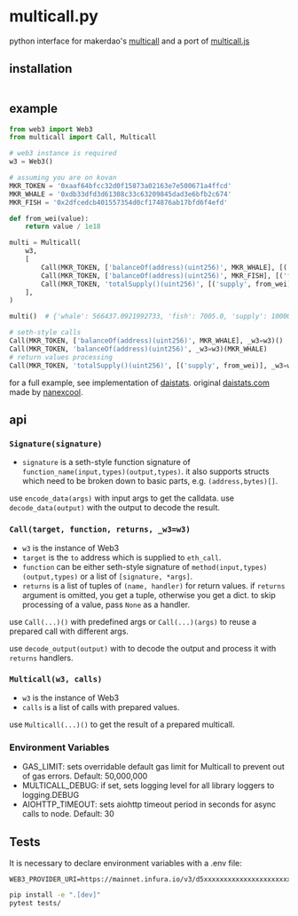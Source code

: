# multicall.py

python interface for makerdao's [multicall](https://github.com/makerdao/multicall) and a port of [multicall.js](https://github.com/makerdao/multicall.js)

## installation

```

```

## example

```python
from web3 import Web3
from multicall import Call, Multicall

# web3 instance is required
w3 = Web3()

# assuming you are on kovan
MKR_TOKEN = '0xaaf64bfcc32d0f15873a02163e7e500671a4ffcd'
MKR_WHALE = '0xdb33dfd3d61308c33c63209845dad3e6bfb2c674'
MKR_FISH = '0x2dfcedcb401557354d0cf174876ab17bfd6f4efd'

def from_wei(value):
    return value / 1e18

multi = Multicall(
    w3,
    [
        Call(MKR_TOKEN, ['balanceOf(address)(uint256)', MKR_WHALE], [('whale', from_wei)]),
        Call(MKR_TOKEN, ['balanceOf(address)(uint256)', MKR_FISH], [('fish', from_wei)]),
        Call(MKR_TOKEN, 'totalSupply()(uint256)', [('supply', from_wei)]),
    ],
)

multi()  # {'whale': 566437.0921992733, 'fish': 7005.0, 'supply': 1000003.1220798912}

# seth-style calls
Call(MKR_TOKEN, ['balanceOf(address)(uint256)', MKR_WHALE], _w3=w3)()
Call(MKR_TOKEN, 'balanceOf(address)(uint256)', _w3=w3)(MKR_WHALE)
# return values processing
Call(MKR_TOKEN, 'totalSupply()(uint256)', [('supply', from_wei)], _w3=w3)()
```

for a full example, see implementation of [daistats](https://github.com/banteg/multicall.py/blob/master/examples/daistats.py).
original [daistats.com](https://daistats.com) made by [nanexcool](https://github.com/nanexcool/daistats).

## api

### `Signature(signature)`

- `signature` is a seth-style function signature of `function_name(input,types)(output,types)`. it also supports structs which need to be broken down to basic parts, e.g. `(address,bytes)[]`.

use `encode_data(args)` with input args to get the calldata. use `decode_data(output)` with the output to decode the result.

### `Call(target, function, returns, _w3=w3)`

- `w3` is the instance of Web3
- `target` is the `to` address which is supplied to `eth_call`.
- `function` can be either seth-style signature of `method(input,types)(output,types)` or a list of `[signature, *args]`.
- `returns` is a list of tuples of `(name, handler)` for return values. if `returns` argument is omitted, you get a tuple, otherwise you get a dict. to skip processing of a value, pass `None` as a handler.

use `Call(...)()` with predefined args or `Call(...)(args)` to reuse a prepared call with different args.

use `decode_output(output)` with to decode the output and process it with `returns` handlers.

### `Multicall(w3, calls)`

- `w3` is the instance of Web3
- `calls` is a list of calls with prepared values.

use `Multicall(...)()` to get the result of a prepared multicall.

### Environment Variables

- GAS_LIMIT: sets overridable default gas limit for Multicall to prevent out of gas errors. Default: 50,000,000
- MULTICALL_DEBUG: if set, sets logging level for all library loggers to logging.DEBUG
- AIOHTTP_TIMEOUT: sets aiohttp timeout period in seconds for async calls to node. Default: 30

## Tests
It is necessary to declare environment variables with a .env file:

```dotenv
WEB3_PROVIDER_URI=https://mainnet.infura.io/v3/d5xxxxxxxxxxxxxxxxxxxxxxxxxxxxab
```

```bash
pip install -e ".[dev]"
pytest tests/
```
